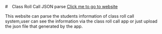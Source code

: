 #　Class Roll Call JSON parse
[Click me to go to website](https://tony11tony11t.github.io/JSONparse/)

This website can parse the students information of class roll call system,user can see the information via the class roll call app or just upload the json file that generated by the app.

